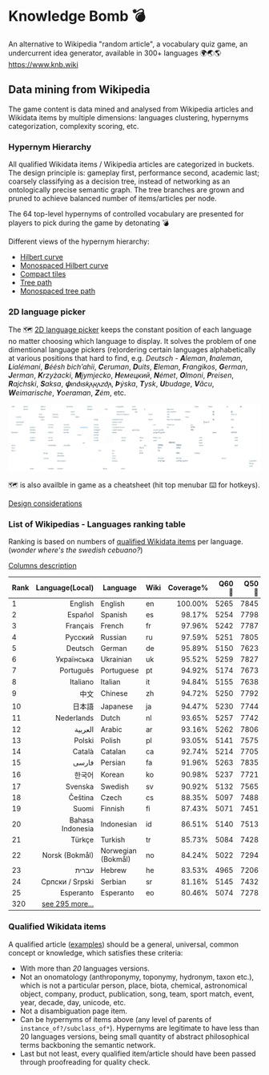 
# Knowledge Bomb :bomb:

An alternative to Wikipedia "random article", a vocabulary quiz game, an undercurrent idea generator, available in 300+ languages 🌍🌏🌎 https://www.knb.wiki

## Data mining from Wikipedia

The game content is data mined and analysed from Wikipedia articles and Wikidata items by multiple dimensions: languages clustering, hypernyms categorization, complexity scoring, etc. 

### Hypernym Hierarchy

All qualified Wikidata items / Wikipedia articles are categorized in buckets. The design principle is: gameplay first, performance second, academic last; coarsely classifying as a decision tree, instead of networking as an ontologically precise semantic graph. The tree branches are grown and pruned to achieve balanced number of items/articles per node.

The 64 top-level hypernyms of controlled vocabulary are presented for players to pick during the game by detonating 💣

Different views of the hypernym hierarchy:

- [Hilbert curve](docs/hypernym-hierarchy.md#Hilbert-curve)
- [Monospaced Hilbert curve](docs/hypernym-hierarchy.md#Monospaced-Hilbert-curve)
- [Compact tiles](docs/hypernym-hierarchy.md#Compact-tiles)
- [Tree path](docs/hypernym-hierarchy.md#Tree-path)
- [Monospaced tree path](docs/hypernym-hierarchy.md#Monospaced-tree-path)

### 2D language picker

The 🗺 [2D language picker](docs/lexi_map.PNG) keeps the constant position of each language no matter choosing which language to display. It solves the problem of one dimentional language pickers (re)ordering certain languages alphabetically at various positions that hard to find, e.g. *Deutsch* - _**A**leman_, _**I**naleman_, _**L**ialémani_, _**B**éésh bichʼahii_, _**C**eruman_, _**D**uits_, _**E**leman_, _**F**rangikos_, _**G**erman_, _**J**erman_, _**K**rzyżacki_, _**M**jymjecko_, _**Н**емецкий_, _**N**émet_, _**O**lmoni_, _**P**reisen_, _**R**ajchski_, _**S**aksa_, _**𐌸**𐌹𐌿𐌳𐌹𐍃𐌺𐌰𐍂𐌰𐌶𐌳𐌰_, _**Þ**ýska_, _**T**ysk_, _**U**budage_, _**V**ācu_, _**W**eimarische_, _**Y**oeraman_, _**Z**ėm_, etc.

[![a](docs/lexi_map_brain.PNG)](docs/lexi_map.PNG)

🗺 is also availble in game as a cheatsheet (hit top menubar ⌨ for hotkeys).

[Design considerations](docs/languages-cluster.md#Design-considerations)

### List of Wikipedias - Languages ranking table

Ranking is based on numbers of [qualified Wikidata items](#Qualified-Wikidata-items) per language.
(*wonder where's the swedish cebuano?*)

[Columns description](docs/languages-ranking.md)

| Rank | Language(Local) | Language | Wiki | Coverage% | Q60 :1st_place_medal: | Q50 :2nd_place_medal: | Q40 :3rd_place_medal: | Q30 :medal_sports: | Q20 :medal_military: | WSM | Articles | Solidness% | Speakers |
|---|---:|---|---|---:|---:|---:|---:|---:|---:|---:|---:|---:|---:|
| 1 | English | English | en | 100.00% | 5265 | 7845 | 12532 | 20969 | 38482 | 9080.18 | 6424700 | 4.07% | 1348000 |
| 2 | Español | Spanish | es | 98.17% | 5254 | 7798 | 12383 | 20511 | 36588 | 8996.87 | 1738225 | 14.77% | 586000 |
| 3 | Français | French | fr | 97.96% | 5242 | 7787 | 12348 | 20427 | 36468 | 8987.09 | 2381920 | 10.76% | 274000 |
| 4 | Русский | Russian | ru | 97.59% | 5251 | 7805 | 12401 | 20385 | 35823 | 8970.06 | 1779001 | 14.35% | 258000 |
| 5 | Deutsch | German | de | 95.89% | 5150 | 7623 | 12080 | 19913 | 35258 | 8891.75 | 2643273 | 9.49% | 135000 |
| 6 | Українська | Ukrainian | uk | 95.52% | 5259 | 7827 | 12397 | 20009 | 33019 | 8874.50 | 1128056 | 22.15% | 40000 |
| 7 | Português | Portuguese | pt | 94.92% | 5174 | 7673 | 12136 | 19753 | 33533 | 8846.33 | 1078928 | 23.01% | 274000 |
| 8 | Italiano | Italian | it | 94.84% | 5155 | 7638 | 12053 | 19634 | 34073 | 8842.92 | 1730998 | 14.33% | 85000 |
| 9 | 中文 | Chinese | zh | 94.72% | 5250 | 7792 | 12276 | 19708 | 32463 | 8837.26 | 1245720 | 19.89% | 1120000 |
| 10 | 日本語 | Japanese | ja | 94.47% | 5230 | 7744 | 12165 | 19558 | 32699 | 8825.35 | 1305277 | 18.93% | 128000 |
| 11 | Nederlands | Dutch | nl | 93.65% | 5257 | 7742 | 12093 | 19339 | 31590 | 8787.27 | 2074259 | 11.81% | 30000 |
| 12 | العربية | Arabic | ar | 93.16% | 5262 | 7806 | 12150 | 19203 | 30778 | 8764.37 | 1149073 | 21.20% | 274000 |
| 13 | Polski | Polish | pl | 93.05% | 5141 | 7575 | 11937 | 19269 | 32035 | 8758.93 | 1500377 | 16.22% | 45000 |
| 14 | Català | Catalan | ca | 92.74% | 5214 | 7705 | 12050 | 19125 | 30748 | 8744.42 | 692111 | 35.05% | 10000 |
| 15 | فارسی | Persian | fa | 91.96% | 5263 | 7835 | 12141 | 18866 | 29321 | 8707.67 | 849228 | 28.32% | 74000 |
| 16 | 한국어 | Korean | ko | 90.98% | 5237 | 7721 | 11941 | 18585 | 28811 | 8661.02 | 569320 | 41.79% | 82000 |
| 17 | Svenska | Swedish | sv | 90.92% | 5132 | 7565 | 11820 | 18696 | 29433 | 8658.00 | 2820221 | 8.43% | 13000 |
| 18 | Čeština | Czech | cs | 88.35% | 5097 | 7488 | 11591 | 17926 | 27213 | 8534.71 | 493744 | 46.80% | 14000 |
| 19 | Suomi | Finnish | fi | 87.43% | 5071 | 7451 | 11493 | 17617 | 26438 | 8490.23 | 521190 | 43.87% | 6000 |
| 20 | Bahasa Indonesia | Indonesian | id | 86.51% | 5140 | 7513 | 11406 | 17079 | 25379 | 8445.50 | 608149 | 37.20% | 199000 |
| 21 | Türkçe | Turkish | tr | 85.73% | 5084 | 7428 | 11283 | 16989 | 24877 | 8407.55 | 461700 | 48.56% | 88000 |
| 22 | Norsk (Bokmål) | Norwegian (Bokmål) | no | 84.24% | 5022 | 7294 | 11088 | 16654 | 24082 | 8334.09 | 572167 | 38.51% | 5000 |
| 23 | עברית | Hebrew | he | 83.53% | 4965 | 7206 | 10871 | 16286 | 23866 | 8298.69 | 307833 | 70.97% | 9000 |
| 24 | Српски / Srpski | Serbian | sr | 81.16% | 5145 | 7432 | 10886 | 15200 | 20230 | 8180.39 | 652901 | 32.51% | 12000 |
| 25 | Esperanto | Esperanto | eo | 80.46% | 5074 | 7278 | 10668 | 14974 | 20333 | 8145.04 | 308208 | 68.28% | 180 |
|320 | [see 295 more...](docs/languages-ranking.md)  |   |   |   |   |   |   |   |   |   |   |   |   |


### Qualified Wikidata items

A qualified article ([examples](data/sample_titles.csv)) should be a general, universal, common concept or knowledge, which satisfies these criteria:

- With more than *20* languages versions.
- Not an onomatology (anthroponymy, toponymy, hydronym, taxon etc.), which is not a particular person, place, biota, chemical, astronomical object, company, product, publication, song, team, sport match, event, year, decade, day, unicode, etc.
- Not a disambiguation page item.
- Can be hypernyms of items above (any level of parents of `instance_of?/subclass_of*`). Hypernyms are legitimate to have less than 20 languages versions, being small quantity of abstract philosophical terms backboning the semantic network.
- Last but not least, every qualified item/article should have been passed through proofreading for quality check.
